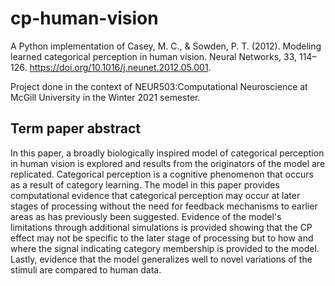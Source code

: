 # cp-human-vision
A Python implementation of Casey, M. C., & Sowden, P. T. (2012). Modeling learned categorical perception in human vision. Neural Networks, 33, 114–126. https://doi.org/10.1016/j.neunet.2012.05.001.

Project done in the context of NEUR503:Computational Neuroscience at McGill University in the Winter 2021 semester.

## Term paper abstract
In this paper, a broadly biologically inspired model of categorical perception in human vision is explored and results from the originators of the model are replicated. Categorical perception is a cognitive phenomenon that occurs as a result of category learning. The model in this paper provides computational evidence that categorical perception may occur at later stages of processing without the need for feedback mechanisms to earlier areas as has previously been suggested. Evidence of the model's limitations through additional simulations is provided showing that the CP effect may not be specific to the later stage of processing but to how and where the signal indicating category membership is provided to the model. Lastly, evidence that the model generalizes well to novel variations of the stimuli are compared to human data.
